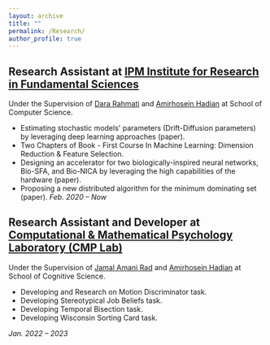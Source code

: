 ```yaml
---
layout: archive
title: ""
permalink: /Research/
author_profile: true
---
```

## Research Assistant at [IPM Institute for Research in Fundamental Sciences](http://www.ipm.ac.ir/)
Under the Supervision of  [Dara Rahmati](https://scholar.google.com/citations?user=xwJgOl0AAAAJ&hl=en) and [Amirhosein Hadian](https://scholar.google.com/citations?user=qbOoaykAAAAJ&hl=en&oi=ao) at School of Computer Science.

-  Estimating stochastic models' parameters (Drift-Diffusion parameters) by leveraging deep learning approaches (paper).
-  Two Chapters of Book - First Course In Machine Learning: Dimension Reduction & Feature Selection.
-  Designing an accelerator for two biologically-inspired neural networks, Bio-SFA, and Bio-NICA by leveraging the high capabilities of the hardware (paper).
-  Proposing a new distributed algorithm for the minimum dominating set (paper).
*Feb. 2020 – Now*

## Research Assistant and Developer at [Computational & Mathematical Psychology Laboratory (CMP Lab)](https://cmplab.sbu.ac.ir)
Under the Supervision of  [Jamal Amani Rad](https://scholar.google.com/citations?user=LA2VT8kAAAAJ&hl=en&oi=ao) and [Amirhosein Hadian](https://scholar.google.com/citations?user=qbOoaykAAAAJ&hl=en&oi=ao) at School of Cognitive Science.

-  Developing and Research on Motion Discriminator task.
-  Developing Stereotypical Job Beliefs task.
-  Developing Temporal Bisection task.
-  Developing Wisconsin Sorting Card task.
  
*Jan. 2022 – 2023*


